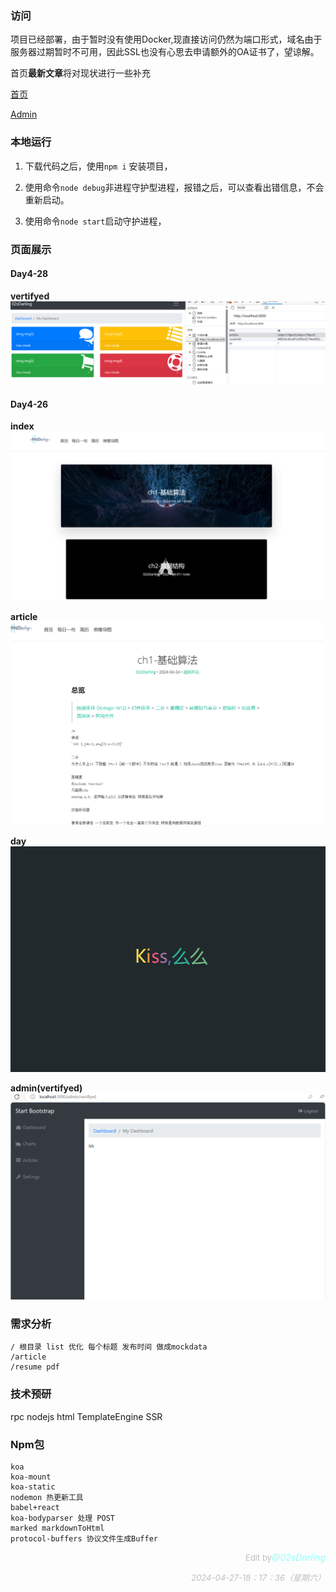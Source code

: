 

### 访问

项目已经部署，由于暂时没有使用Docker,现直接访问仍然为端口形式，域名由于服务器过期暂时不可用，因此SSL也没有心思去申请额外的OA证书了，望谅解。

首页**最新文章**将对现状进行一些补充

[首页](http://116.62.176.221:3000)

[Admin](http://116.62.176.221:3000/admin)

### 本地运行

1. 下载代码之后，使用`npm i` 安装项目，

2. 使用命令`node debug`非进程守护型进程，报错之后，可以查看出错信息，不会重新启动。
3. 使用命令`node start`启动守护进程，



### 页面展示

#### Day4-28

**vertifyed**
![alt text](./assets/image/image-4.png)

#### Day4-26
**index**
![alt text](./assets/image/image-1.png)

**article**
![alt text](./assets/image/image-3.png)

**day**
![alt text](./assets/image/image-2.png)

**admin(vertifyed)**
![alt text](./assets/image/image.png)

### 需求分析
```
/ 根目录 list 优化 每个标题 发布时间 做成mockdata
/article 
/resume pdf 
```

### 技术预研
rpc nodejs html TemplateEngine SSR


### Npm包
```
koa 
koa-mount
koa-static
nodemon 热更新工具
babel+react
koa-bodyparser 处理 POST
marked markdownToHtml
protocol-buffers 协议文件生成Buffer
```

<p style="text-align:right"> <span style="font-size: small; color: rgba(128, 128, 128, 0.5);">Edit by</span><em style="color: rgba(91, 255, 247, 0.65);">@02sDarling</em></p><p style="text-align:right"> <span style="font-size: small; color: rgba(128, 128, 128, 0.5);"><em>2024-04-27-18：17：36（星期六）</em></span></p>